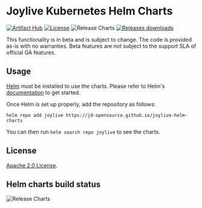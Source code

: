 # Joylive Kubernetes Helm Charts

[![Artifact Hub](https://img.shields.io/endpoint?url=https://artifacthub.io/badge/repository/joylive)](https://artifacthub.io/packages/search?org=joylive) [![License](https://img.shields.io/badge/License-Apache%202.0-blue.svg)](https://opensource.org/licenses/Apache-2.0) ![Release Charts](https://github.com/jd-opensource/joylive-helm-charts/workflows/Release%20Charts/badge.svg?branch=main) [![Releases downloads](https://img.shields.io/github/downloads/jd-opensource/joylive-helm-charts/total.svg)](https://github.com/jd-opensource/joylive-helm-charts/releases)

This functionality is in beta and is subject to change. The code is provided as-is with no warranties. Beta features are not subject to the support SLA of official GA features.

## Usage

[Helm](https://helm.sh) must be installed to use the charts.
Please refer to Helm's [documentation](https://helm.sh/docs/) to get started.

Once Helm is set up properly, add the repository as follows:

```console
helm repo add joylive https://jd-opensource.github.io/joylive-helm-charts
```

You can then run `helm search repo joylive` to see the charts.

## License

<!-- Keep full URL links to repo files because this README syncs from main to gh-pages.  -->
[Apache 2.0 License](https://github.com/jd-opensource/joylive-helm-charts/blob/main/LICENSE).

## Helm charts build status

![Release Charts](https://github.com/jd-opensource/joylive-helm-charts/workflows/Release%20Charts/badge.svg?branch=main)
